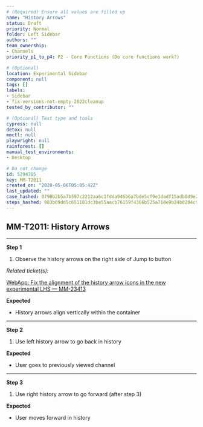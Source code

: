 ```yaml
---
# (Required) Ensure all values are filled up
name: "History Arrows"
status: Draft
priority: Normal
folder: Left Sidebar
authors: ""
team_ownership: 
- Channels
priority_p1_to_p4: P2 - Core Functions (Do core functions work?)

# (Optional)
location: Experimental Sidebar
component: null
tags: []
labels: 
- Sidebar
- fix-versions-not-empty-2022cleanup
tested_by_contributor: ""

# (Optional) Test type and tools
cypress: null
detox: null
mmctl: null
playwright: null
rainforest: []
manual_test_environments: 
- Desktop

# Do not change
id: 5294785
key: MM-T2011
created_on: "2020-05-06T05:05:42Z"
last_updated: ""
case_hashed: 0798b2b5a7b597c2212aa6c1fdda946b6a7bde5cf9e1dadf15adb0d9e2a9af44dbca4b40c0311ffe9df2c5fc6742eac9
steps_hashed: 983b09dd5c651181dc3be55aacb76159f4366b525a718e9b24b0204c9f90bd32d978572b4a772ad992b30543d7ae0938
---
```


<!-- (Auto-generated) Based on frontmatter's "key" and "name" -->

## MM-T2011: History Arrows

---

**Step 1**

1. Observe the history arrows on the right side of Jump to button

_Related ticket(s):_

[WebApp: Fix the alignment of the history arrow icons in the new experimental LHS — MM-23413](https://mattermost.atlassian.net/browse/MM-23413)

**Expected**

- History arrows align vertically within the container

---

**Step 2**

1. Use left history arrow to go back in history

**Expected**

- User goes to previously viewed channel

---

**Step 3**

1. Use right history arrow to go forward (after step 3)

**Expected**

- User moves forward in history
